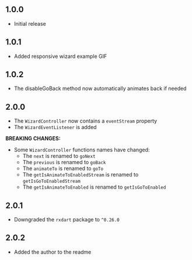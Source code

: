 ## 1.0.0
* Initial release

## 1.0.1
* Added responsive wizard example GIF

## 1.0.2
* The disableGoBack method now automatically animates back if needed

## 2.0.0
* The `WizardController` now contains a `eventStream` property
* The `WizardEventListener` is added
  
**BREAKING CHANGES:**
* Some `WizardController` functions names have changed:
  * The `next` is renamed to `goNext`
  * The `previous` is renamed to `goBack`
  * The `animateTo` is renamed to `goTo`
  * The `getIsAnimateToEnabledStream` is renamed to `getIsGoToEnabledStream`
  * The `getIsAnimateToEnabled` is renamed to `getIsGoToEnabled`

## 2.0.1
* Downgraded the `rxdart` package to `^0.26.0`

## 2.0.2
* Added the author to the readme